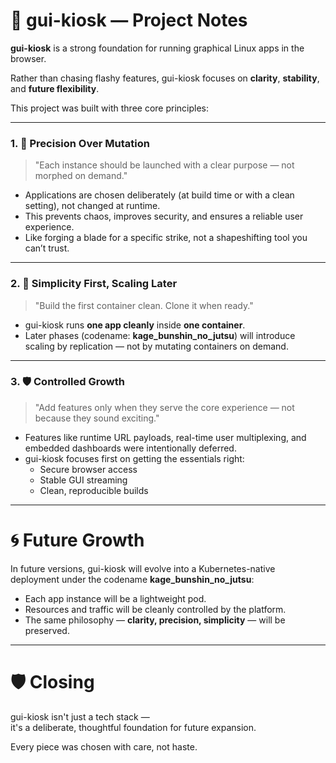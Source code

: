 # 📜 gui-kiosk — Project Notes

**gui-kiosk** is a strong foundation for running graphical Linux apps in the browser.

Rather than chasing flashy features, gui-kiosk focuses on **clarity**, **stability**, and **future flexibility**.

This project was built with three core principles:

---

### 1. 🎯 Precision Over Mutation

> "Each instance should be launched with a clear purpose — not morphed on demand."

- Applications are chosen deliberately (at build time or with a clean setting), not changed at runtime.
- This prevents chaos, improves security, and ensures a reliable user experience.
- Like forging a blade for a specific strike, not a shapeshifting tool you can’t trust.

---

### 2. 🌱 Simplicity First, Scaling Later

> "Build the first container clean. Clone it when ready."

- gui-kiosk runs **one app cleanly** inside **one container**.
- Later phases (codename: **kage_bunshin_no_jutsu**) will introduce scaling by replication — not by mutating containers on demand.

---

### 3. 🛡️ Controlled Growth

> "Add features only when they serve the core experience — not because they sound exciting."

- Features like runtime URL payloads, real-time user multiplexing, and embedded dashboards were intentionally deferred.
- gui-kiosk focuses first on getting the essentials right:
  - Secure browser access
  - Stable GUI streaming
  - Clean, reproducible builds

---

# 🌀 Future Growth

In future versions, gui-kiosk will evolve into a Kubernetes-native deployment under the codename **kage_bunshin_no_jutsu**:
- Each app instance will be a lightweight pod.
- Resources and traffic will be cleanly controlled by the platform.
- The same philosophy — **clarity, precision, simplicity** — will be preserved.

---

# 🛡️ Closing

gui-kiosk isn't just a tech stack —  
it's a deliberate, thoughtful foundation for future expansion.

Every piece was chosen with care, not haste.
